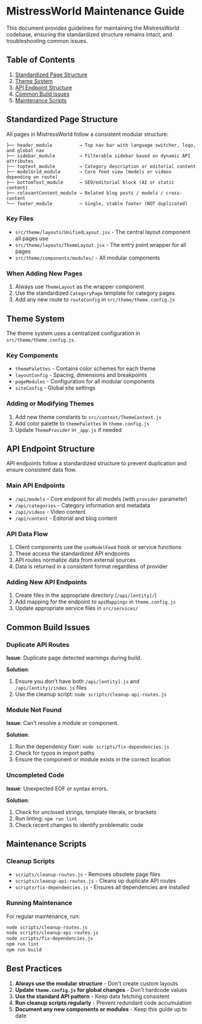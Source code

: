 # MistressWorld Maintenance Guide

This document provides guidelines for maintaining the MistressWorld codebase, ensuring the standardized structure remains intact, and troubleshooting common issues.

## Table of Contents

1. [Standardized Page Structure](#standardized-page-structure)
2. [Theme System](#theme-system)
3. [API Endpoint Structure](#api-endpoint-structure)
4. [Common Build Issues](#common-build-issues)
5. [Maintenance Scripts](#maintenance-scripts)

## Standardized Page Structure

All pages in MistressWorld follow a consistent modular structure:

```
├── header_module          → Top nav bar with language switcher, logo, and global nav
├── sidebar_module         → Filterable sidebar based on dynamic API attributes
├── toptext_module         → Category description or editorial content
├── modelGrid_module       → Core feed view (models or videos depending on route)
├── bottomText_module      → SEO/editorial block (AI or static content)
├── relevantContent_module → Related blog posts / models / cross-content
└── footer_module          → Single, stable footer (NOT duplicated)
```

### Key Files

- `src/theme/layouts/UnifiedLayout.jsx` - The central layout component all pages use
- `src/theme/layouts/ThemeLayout.jsx` - The entry point wrapper for all pages
- `src/theme/components/modules/` - All modular components

### When Adding New Pages

1. Always use `ThemeLayout` as the wrapper component
2. Use the standardized `CategoryPage` template for category pages
3. Add any new route to `routeConfig` in `src/theme/theme.config.js`

## Theme System

The theme system uses a centralized configuration in `src/theme/theme.config.js`.

### Key Components

- `themePalettes` - Contains color schemes for each theme
- `layoutConfig` - Spacing, dimensions and breakpoints
- `pageModules` - Configuration for all modular components
- `siteConfig` - Global site settings

### Adding or Modifying Themes

1. Add new theme constants to `src/context/ThemeContext.js`
2. Add color palette to `themePalettes` in `theme.config.js`
3. Update `ThemeProvider` in `_app.js` if needed

## API Endpoint Structure

API endpoints follow a standardized structure to prevent duplication and ensure consistent data flow.

### Main API Endpoints

- `/api/models` - Core endpoint for all models (with `provider` parameter)
- `/api/categories` - Category information and metadata
- `/api/videos` - Video content
- `/api/content` - Editorial and blog content

### API Data Flow

1. Client components use the `useModelFeed` hook or service functions
2. These access the standardized API endpoints
3. API routes normalize data from external sources
4. Data is returned in a consistent format regardless of provider

### Adding New API Endpoints

1. Create files in the appropriate directory (`/api/[entity]/`)
2. Add mapping for the endpoint to `apiMappings` in `theme.config.js`
3. Update appropriate service files in `src/services/`

## Common Build Issues

### Duplicate API Routes

**Issue**: Duplicate page detected warnings during build.

**Solution**: 
1. Ensure you don't have both `/api/[entity].js` and `/api/[entity]/index.js` files
2. Use the cleanup script: `node scripts/cleanup-api-routes.js`

### Module Not Found

**Issue**: Can't resolve a module or component.

**Solution**:
1. Run the dependency fixer: `node scripts/fix-dependencies.js`
2. Check for typos in import paths
3. Ensure the component or module exists in the correct location

### Uncompleted Code

**Issue**: Unexpected EOF or syntax errors.

**Solution**:
1. Check for unclosed strings, template literals, or brackets
2. Run linting: `npm run lint`
3. Check recent changes to identify problematic code

## Maintenance Scripts

### Cleanup Scripts

- `scripts/cleanup-routes.js` - Removes obsolete page files
- `scripts/cleanup-api-routes.js` - Cleans up duplicate API routes
- `scripts/fix-dependencies.js` - Ensures all dependencies are installed

### Running Maintenance

For regular maintenance, run:

```bash
node scripts/cleanup-routes.js
node scripts/cleanup-api-routes.js
node scripts/fix-dependencies.js
npm run lint
npm run build
```

## Best Practices

1. **Always use the modular structure** - Don't create custom layouts
2. **Update `theme.config.js` for global changes** - Don't hardcode values
3. **Use the standard API pattern** - Keep data fetching consistent
4. **Run cleanup scripts regularly** - Prevent redundant code accumulation
5. **Document any new components or modules** - Keep this guide up to date 